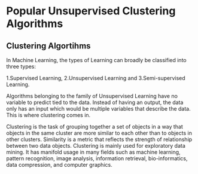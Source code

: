 # Popular Unsupervised Clustering Algorithms


## Clustering Algortihms

In Machine Learning, the types of Learning can broadly be classified into three types:

   1.Supervised Learning,
   2.Unsupervised Learning and
   3.Semi-supervised Learning.

Algorithms belonging to the family of Unsupervised Learning have no variable to predict tied to the data. Instead of having an output, the data only has an input which would be multiple variables that describe the data. This is where clustering comes in.

Clustering is the task of grouping together a set of objects in a way that objects in the same cluster are more similar to each other than to objects in other clusters. Similarity is a metric that reflects the strength of relationship between two data objects. Clustering is mainly used for exploratory data mining. It has manifold usage in many fields such as machine learning, pattern recognition, image analysis, information retrieval, bio-informatics, data compression, and computer graphics.
